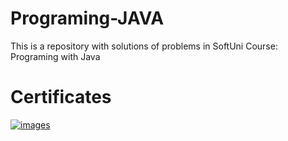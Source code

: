 # Programing-JAVA
This is a repository with solutions of problems in SoftUni Course: Programing  with Java

# Certificates

<a href="https://softuni.bg/Certificates/Details/134585/1c28729b"> ![images](https://user-images.githubusercontent.com/114188863/219790695-cabda63f-48e5-4a7e-853c-1d3c642c79af.png)

 </a>




